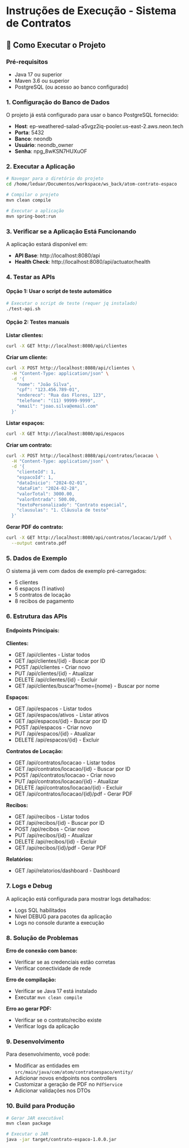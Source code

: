 # Instruções de Execução - Sistema de Contratos

## 🚀 Como Executar o Projeto

### Pré-requisitos
- Java 17 ou superior
- Maven 3.6 ou superior
- PostgreSQL (ou acesso ao banco configurado)

### 1. Configuração do Banco de Dados

O projeto já está configurado para usar o banco PostgreSQL fornecido:
- **Host**: ep-weathered-salad-a5vgz2iq-pooler.us-east-2.aws.neon.tech
- **Porta**: 5432
- **Banco**: neondb
- **Usuário**: neondb_owner
- **Senha**: npg_8wKSN7HUXuOF

### 2. Executar a Aplicação

```bash
# Navegar para o diretório do projeto
cd /home/leduar/Documentos/workspace/ws_back/atom-contrato-espaco

# Compilar o projeto
mvn clean compile

# Executar a aplicação
mvn spring-boot:run
```

### 3. Verificar se a Aplicação Está Funcionando

A aplicação estará disponível em:
- **API Base**: http://localhost:8080/api
- **Health Check**: http://localhost:8080/api/actuator/health

### 4. Testar as APIs

#### Opção 1: Usar o script de teste automático
```bash
# Executar o script de teste (requer jq instalado)
./test-api.sh
```

#### Opção 2: Testes manuais

**Listar clientes:**
```bash
curl -X GET http://localhost:8080/api/clientes
```

**Criar um cliente:**
```bash
curl -X POST http://localhost:8080/api/clientes \
  -H "Content-Type: application/json" \
  -d '{
    "nome": "João Silva",
    "cpf": "123.456.789-01",
    "endereco": "Rua das Flores, 123",
    "telefone": "(11) 99999-9999",
    "email": "joao.silva@email.com"
  }'
```

**Listar espaços:**
```bash
curl -X GET http://localhost:8080/api/espacos
```

**Criar um contrato:**
```bash
curl -X POST http://localhost:8080/api/contratos/locacao \
  -H "Content-Type: application/json" \
  -d '{
    "clienteId": 1,
    "espacoId": 1,
    "dataInicio": "2024-02-01",
    "dataFim": "2024-02-28",
    "valorTotal": 3000.00,
    "valorEntrada": 500.00,
    "textoPersonalizado": "Contrato especial",
    "clausulas": "1. Cláusula de teste"
  }'
```

**Gerar PDF do contrato:**
```bash
curl -X GET http://localhost:8080/api/contratos/locacao/1/pdf \
  --output contrato.pdf
```

### 5. Dados de Exemplo

O sistema já vem com dados de exemplo pré-carregados:
- 5 clientes
- 6 espaços (1 inativo)
- 5 contratos de locação
- 8 recibos de pagamento

### 6. Estrutura das APIs

#### Endpoints Principais:

**Clientes:**
- GET /api/clientes - Listar todos
- GET /api/clientes/{id} - Buscar por ID
- POST /api/clientes - Criar novo
- PUT /api/clientes/{id} - Atualizar
- DELETE /api/clientes/{id} - Excluir
- GET /api/clientes/buscar?nome={nome} - Buscar por nome

**Espaços:**
- GET /api/espacos - Listar todos
- GET /api/espacos/ativos - Listar ativos
- GET /api/espacos/{id} - Buscar por ID
- POST /api/espacos - Criar novo
- PUT /api/espacos/{id} - Atualizar
- DELETE /api/espacos/{id} - Excluir

**Contratos de Locação:**
- GET /api/contratos/locacao - Listar todos
- GET /api/contratos/locacao/{id} - Buscar por ID
- POST /api/contratos/locacao - Criar novo
- PUT /api/contratos/locacao/{id} - Atualizar
- DELETE /api/contratos/locacao/{id} - Excluir
- GET /api/contratos/locacao/{id}/pdf - Gerar PDF

**Recibos:**
- GET /api/recibos - Listar todos
- GET /api/recibos/{id} - Buscar por ID
- POST /api/recibos - Criar novo
- PUT /api/recibos/{id} - Atualizar
- DELETE /api/recibos/{id} - Excluir
- GET /api/recibos/{id}/pdf - Gerar PDF

**Relatórios:**
- GET /api/relatorios/dashboard - Dashboard

### 7. Logs e Debug

A aplicação está configurada para mostrar logs detalhados:
- Logs SQL habilitados
- Nível DEBUG para pacotes da aplicação
- Logs no console durante a execução

### 8. Solução de Problemas

**Erro de conexão com banco:**
- Verificar se as credenciais estão corretas
- Verificar conectividade de rede

**Erro de compilação:**
- Verificar se Java 17 está instalado
- Executar `mvn clean compile`

**Erro ao gerar PDF:**
- Verificar se o contrato/recibo existe
- Verificar logs da aplicação

### 9. Desenvolvimento

Para desenvolvimento, você pode:
- Modificar as entidades em `src/main/java/com/atom/contratoespaco/entity/`
- Adicionar novos endpoints nos controllers
- Customizar a geração de PDF no `PdfService`
- Adicionar validações nos DTOs

### 10. Build para Produção

```bash
# Gerar JAR executável
mvn clean package

# Executar o JAR
java -jar target/contrato-espaco-1.0.0.jar
```
